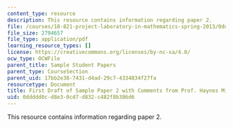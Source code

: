```yaml
---
content_type: resource
description: This resource contains information regarding paper 2.
file: /courses/18-821-project-laboratory-in-mathematics-spring-2013/0ddddd0cd8e30cd7d832c482f8b386d6_MIT18_821S13_paper2-haynes.pdf
file_size: 2794657
file_type: application/pdf
learning_resource_types: []
license: https://creativecommons.org/licenses/by-nc-sa/4.0/
ocw_type: OCWFile
parent_title: Sample Student Papers
parent_type: CourseSection
parent_uid: 17bb2e38-7431-d4ad-29c7-4334834f27fa
resourcetype: Document
title: First Draft of Sample Paper 2 with Comments from Prof. Haynes Miller
uid: 0ddddd0c-d8e3-0cd7-d832-c482f8b386d6
---
```

This resource contains information regarding paper 2.
